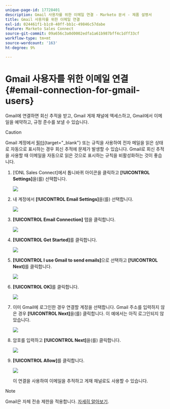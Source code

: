 ```yaml
---
unique-page-id: 17728401
description: Gmail 사용자를 위한 이메일 연결 - Marketo 문서 - 제품 설명서
title: Gmail 사용자를 위한 이메일 연결
exl-id: 024461f1-b1c0-40ff-bb1c-49846c57dabe
feature: Marketo Sales Connect
source-git-commit: 09a656c3a0d0002edfa1a61b987bff4c1dff33cf
workflow-type: tm+mt
source-wordcount: '163'
ht-degree: 9%

---
```


# Gmail 사용자를 위한 이메일 연결 {#email-connection-for-gmail-users}

Gmail에 연결하면 회신 추적을 받고, Gmail 게재 채널에 액세스하고, Gmail에서 이메일을 예약하고, 규정 준수를 보낼 수 있습니다.

>[!CAUTION]
>
>Gmail 계정에서 [필터](https://support.google.com/mail/answer/6579?hl=en#zippy=%2Ccreate-a-filter%2Cedit-or-delete-filters){target="_blank"} 또는 규칙을 사용하여 전자 메일을 읽은 상태로 자동으로 표시하는 경우 회신 추적에 문제가 발생할 수 있습니다. Gmail로 회신 추적을 사용할 때 이메일을 자동으로 읽은 것으로 표시하는 규칙을 비활성화하는 것이 좋습니다.

1. [!DNL Sales Connect]에서 톱니바퀴 아이콘을 클릭하고 **[!UICONTROL Settings]**&#x200B;을(를) 선택합니다.

   ![](assets/one.png)

1. 내 계정에서 **[!UICONTROL Email Settings]**&#x200B;을(를) 선택합니다.

   ![](assets/two.png)

1. **[!UICONTROL Email Connection]** 탭을 클릭합니다.

   ![](assets/three.png)

1. **[!UICONTROL Get Started]**&#x200B;를 클릭합니다.

   ![](assets/four.png)

1. **[!UICONTROL I use Gmail to send emails]**&#x200B;으로 선택하고 **[!UICONTROL Next]**&#x200B;를 클릭합니다.

   ![](assets/five.png)

1. **[!UICONTROL OK]**&#x200B;를 클릭합니다.

   ![](assets/six.png)

1. 이미 Gmail에 로그인한 경우 연결할 계정을 선택합니다. Gmail 주소를 입력하지 않은 경우 **[!UICONTROL Next]**&#x200B;을(를) 클릭합니다. 이 예에서는 아직 로그인되지 않았습니다.

   ![](assets/seven.png)

1. 암호를 입력하고 **[!UICONTROL Next]**&#x200B;을(를) 클릭합니다.

   ![](assets/eight.png)

1. **[!UICONTROL Allow]**&#x200B;를 클릭합니다.

   ![](assets/nine.png)

   이 연결을 사용하여 이메일을 추적하고 게재 채널로도 사용할 수 있습니다.

>[!NOTE]
>
>Gmail은 자체 전송 제한을 적용합니다. [자세히 알아보기](/help/marketo/product-docs/marketo-sales-connect/email/email-delivery/email-connection-throttling.md#email-provider-limits).
